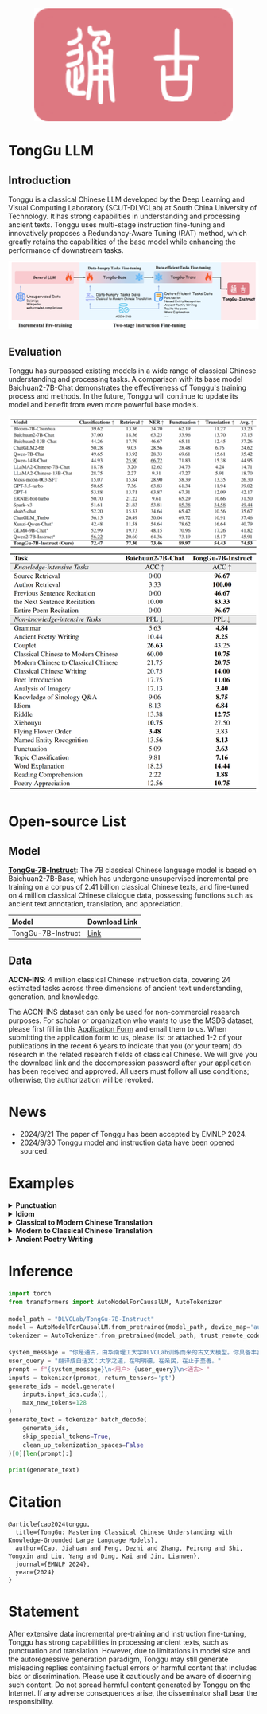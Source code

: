 <div align="center">
  <img src="./images/通古logo.png" width="400"/>
</div>


# TongGu LLM

## Introduction

Tonggu is a classical Chinese LLM developed by the Deep Learning and Visual Computing Laboratory (SCUT-DLVCLab) at South China University of Technology. It has strong capabilities in understanding and processing ancient texts. Tonggu uses multi-stage instruction fine-tuning and innovatively proposes a Redundancy-Aware Tuning (RAT) method, which greatly retains the capabilities of the base model while enhancing the performance of downstream tasks.

<div align="center">
  <img src="./images/model_training.png">
</div>


## Evaluation

Tonggu has surpassed existing models in a wide range of classical Chinese understanding and processing tasks. A comparison with its base model Baichuan2-7B-Chat demonstrates the effectiveness of Tonggu's training process and methods. In the future, Tonggu will continue to update its model and benefit from even more powerful base models.


<div align="center">
  <img src="./images/evaluation_table.png">
</div>

<div align="center">
  <img src="./images/evaluation_table2.png" width="600">
</div>

# Open-source List

## Model

[**TongGu-7B-Instruct**](https://huggingface.co/DLVCLab/TongGu-7B-Instruct): The 7B classical Chinese language model is based on Baichuan2-7B-Base, which has undergone unsupervised incremental pre-training on a corpus of 2.41 billion classical Chinese texts, and fine-tuned on 4 million classical Chinese dialogue data, possessing functions such as ancient text annotation, translation, and appreciation.

| Model                       | Download Link                                                     |
| :----------------------------- | :----------------------------------------------------------- |
|TongGu-7B-Instruct    | [Link](https://huggingface.co/DLVCLab/TongGu-7B-Instruct) |


## Data

**ACCN-INS**: 4 million classical Chinese instruction data, covering 24 estimated tasks across three dimensions of ancient text understanding, generation, and knowledge.

The ACCN-INS dataset can only be used for non-commercial research purposes. For scholar or organization who wants to use the MSDS dataset, please first fill in this [Application Form](./application-form/Application-Form-for-Using-ACCN-INS.docx) and email them to us. When submitting the application form to us, please list or attached 1-2 of your publications in the recent 6 years to indicate that you (or your team) do research in the related research fields of classical Chinese.
We will give you the download link and the decompression password after your application has been received and approved.
All users must follow all use conditions; otherwise, the authorization will be revoked.


# News

- 2024/9/21 The paper of Tonggu has been accepted by EMNLP 2024.
- 2024/9/30 Tonggu model and instruction data have been opened sourced.


# Examples

<details><summary><b>Punctuation</b></summary>
    
![image](https://github.com/SCUT-DLVCLab/Tonggu-LLM/blob/main/images/标点.png)

</details>

<details><summary><b>Idiom</b></summary>
    
![image](https://github.com/SCUT-DLVCLab/Tonggu-LLM/blob/main/images/成语解释.png)

</details>

<details><summary><b>Classical to Modern Chinese Translation</b></summary>
    
![image](https://github.com/SCUT-DLVCLab/Tonggu-LLM/blob/main/images/文白翻译.png)

</details>

<details><summary><b>Modern to Classical Chinese Translation</b></summary>
    
![image](https://github.com/SCUT-DLVCLab/Tonggu-LLM/blob/main/images/白文翻译.png)

</details>

<details><summary><b>Ancient Poetry Writing</b></summary>
    
![image](https://github.com/SCUT-DLVCLab/Tonggu-LLM/blob/main/images/词创作.png)

</details>


# Inference

```python
import torch
from transformers import AutoModelForCausalLM, AutoTokenizer

model_path = "DLVCLab/TongGu-7B-Instruct"
model = AutoModelForCausalLM.from_pretrained(model_path, device_map='auto', torch_dtype=torch.bfloat16, trust_remote_code=True)
tokenizer = AutoTokenizer.from_pretrained(model_path, trust_remote_code=True)

system_message = "你是通古，由华南理工大学DLVCLab训练而来的古文大模型。你具备丰富的古文知识，为用户提供有用、准确的回答。"
user_query = "翻译成白话文：大学之道，在明明德，在亲民，在止于至善。"
prompt = f"{system_message}\n<用户> {user_query}\n<通古> "
inputs = tokenizer(prompt, return_tensors='pt')
generate_ids = model.generate(
    inputs.input_ids.cuda(), 
    max_new_tokens=128
)
generate_text = tokenizer.batch_decode(
    generate_ids, 
    skip_special_tokens=True,
    clean_up_tokenization_spaces=False
)[0][len(prompt):]

print(generate_text)
```


# Citation

```
@article{cao2024tonggu,
  title={TongGu: Mastering Classical Chinese Understanding with Knowledge-Grounded Large Language Models},
  author={Cao, Jiahuan and Peng, Dezhi and Zhang, Peirong and Shi, Yongxin and Liu, Yang and Ding, Kai and Jin, Lianwen},
  journal={EMNLP 2024},
  year={2024}
}
```

# Statement

After extensive data incremental pre-training and instruction fine-tuning, Tonggu has strong capabilities in processing ancient texts, such as punctuation and translation. However, due to limitations in model size and the autoregressive generation paradigm, Tonggu may still generate misleading replies containing factual errors or harmful content that includes bias or discrimination. Please use it cautiously and be aware of discerning such content. Do not spread harmful content generated by Tonggu on the Internet. If any adverse consequences arise, the disseminator shall bear the responsibility.

